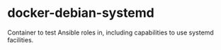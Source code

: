 # docker-debian-systemd
Container to test Ansible roles in, including capabilities to use systemd facilities.
